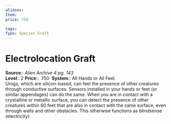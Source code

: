 ```yaml
---
aliases: 
Item:
price: 750

tags: 
Type: Species Graft
---
```


# Electrolocation Graft

**Source**:: _Alien Archive 4 pg. 143_  
**Level**:: 2
**Price**::  750 
**System**:: All Hands or All Feet  
Urogs, which are silicon-based, can feel the presence of other creatures through conductive surfaces. Sensors installed in your hands or feet (or similar appendages) can do the same. When you are in contact with a crystalline or metallic surface, you can detect the presence of other creatures within 60 feet that are also in contact with the same surface, even through walls and other obstacles. This otherwise functions as blindsense (electricity)
